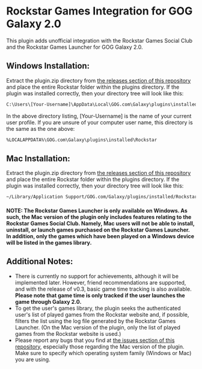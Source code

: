 # Rockstar Games Integration for GOG Galaxy 2.0

This plugin adds unofficial integration with the Rockstar Games Social Club and the Rockstar Games Launcher for GOG Galaxy 2.0.

## Windows Installation:
Extract the plugin.zip directory from [the releases section of this repository][rel] and place the entire Rockstar folder within the plugins directory. If the plugin was installed correctly, then your directory tree will look like this:

```sh
C:\Users\[Your-Username]\AppData\Local\GOG.com\Galaxy\plugins\installed\Rockstar
```

In the above directory listing, [Your-Username] is the name of your current user profile. If you are unsure of your computer user name, this directory is the same as the one above:

```sh
%LOCALAPPDATA%\GOG.com\Galaxy\plugins\installed\Rockstar
```

## Mac Installation:
Extract the plugin.zip directory from [the releases section of this repository][rel] and place the entire Rockstar folder within the plugins directory. If the plugin was installed correctly, then your directory tree will look like this:

```sh
~/Library/Application Support/GOG.com/Galaxy/plugins/installed/Rockstar
```

#### NOTE: The Rockstar Games Launcher is only available on Windows. As such, the Mac version of the plugin only includes features relating to the Rockstar Games Social Club. Namely, Mac users will not be able to install, uninstall, or launch games purchased on the Rockstar Games Launcher. In addition, only the games which have been played on a Windows device will be listed in the games library.

## Additional Notes:
  - There is currently no support for achievements, although it will be implemented later. However, friend recommendations are supported, and with the release of v0.3, basic game time tracking is also available. **Please note that game time is only tracked if the user launches the game through Galaxy 2.0.**
  - To get the user's games library, the plugin seeks the authenticated user's list of played games from the Rockstar website and, if possible, filters the list using the log file generated by the Rockstar Games Launcher. (On the Mac version of the plugin, only the list of played games from the Rockstar website is used.)
  - Please report any bugs that you find at [the issues section of this repository][issues], especially those regarding the Mac version of the plugin. Make sure to specify which operating system family (Windows or Mac) you are using.

[rel]: <https://github.com/tylerbrawl/Galaxy-Plugin-Rockstar/releases>
[issues]: <https://github.com/tylerbrawl/Galaxy-Plugin-Rockstar/issues>
